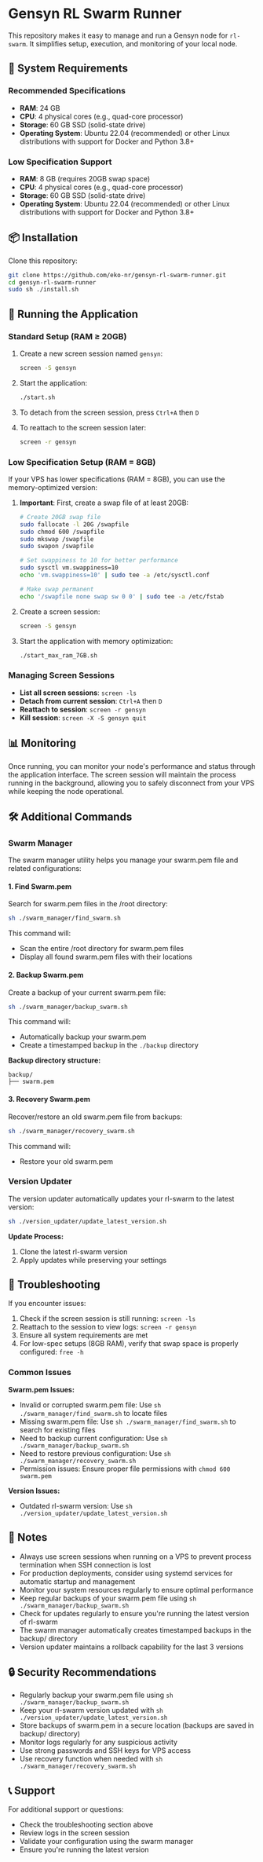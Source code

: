 # Gensyn RL Swarm Runner

This repository makes it easy to manage and run a Gensyn node for `rl-swarm`. It simplifies setup, execution, and monitoring of your local node.

## 🔧 System Requirements

### Recommended Specifications
- **RAM**: 24 GB
- **CPU**: 4 physical cores (e.g., quad-core processor)
- **Storage**: 60 GB SSD (solid-state drive)
- **Operating System**: Ubuntu 22.04 (recommended) or other Linux distributions with support for Docker and Python 3.8+

### Low Specification Support
- **RAM**: 8 GB (requires 20GB swap space)
- **CPU**: 4 physical cores (e.g., quad-core processor)
- **Storage**: 60 GB SSD (solid-state drive)
- **Operating System**: Ubuntu 22.04 (recommended) or other Linux distributions with support for Docker and Python 3.8+

## 📦 Installation

Clone this repository:

```bash
git clone https://github.com/eko-nr/gensyn-rl-swarm-runner.git
cd gensyn-rl-swarm-runner
sudo sh ./install.sh
```

## 🚀 Running the Application

### Standard Setup (RAM ≥ 20GB)

1. Create a new screen session named `gensyn`:
   ```bash
   screen -S gensyn
   ```

2. Start the application:
   ```bash
   ./start.sh
   ```

3. To detach from the screen session, press `Ctrl+A` then `D`

4. To reattach to the screen session later:
   ```bash
   screen -r gensyn
   ```

### Low Specification Setup (RAM = 8GB)

If your VPS has lower specifications (RAM = 8GB), you can use the memory-optimized version:

1. **Important**: First, create a swap file of at least 20GB:
   ```bash
   # Create 20GB swap file
   sudo fallocate -l 20G /swapfile
   sudo chmod 600 /swapfile
   sudo mkswap /swapfile
   sudo swapon /swapfile
   
   # Set swappiness to 10 for better performance
   sudo sysctl vm.swappiness=10
   echo 'vm.swappiness=10' | sudo tee -a /etc/sysctl.conf
   
   # Make swap permanent
   echo '/swapfile none swap sw 0 0' | sudo tee -a /etc/fstab
   ```

2. Create a screen session:
   ```bash
   screen -S gensyn
   ```

3. Start the application with memory optimization:
   ```bash
   ./start_max_ram_7GB.sh
   ```

### Managing Screen Sessions

- **List all screen sessions**: `screen -ls`
- **Detach from current session**: `Ctrl+A` then `D`
- **Reattach to session**: `screen -r gensyn`
- **Kill session**: `screen -X -S gensyn quit`

## 📊 Monitoring

Once running, you can monitor your node's performance and status through the application interface. The screen session will maintain the process running in the background, allowing you to safely disconnect from your VPS while keeping the node operational.

## 🛠️ Additional Commands

### Swarm Manager
The swarm manager utility helps you manage your swarm.pem file and related configurations:

#### 1. Find Swarm.pem
Search for swarm.pem files in the /root directory:

```bash
sh ./swarm_manager/find_swarm.sh
```

This command will:
- Scan the entire /root directory for swarm.pem files
- Display all found swarm.pem files with their locations

#### 2. Backup Swarm.pem
Create a backup of your current swarm.pem file:

```bash
sh ./swarm_manager/backup_swarm.sh
```

This command will:
- Automatically backup your swarm.pem
- Create a timestamped backup in the `./backup` directory

**Backup directory structure:**
```
backup/
├── swarm.pem
```

#### 3. Recovery Swarm.pem
Recover/restore an old swarm.pem file from backups:

```bash
sh ./swarm_manager/recovery_swarm.sh
```

This command will:
- Restore your old swarm.pem

### Version Updater
The version updater automatically updates your rl-swarm to the latest version:

```bash
sh ./version_updater/update_latest_version.sh
```

**Update Process:**
1. Clone the latest rl-swarm version
2. Apply updates while preserving your settings

## 🔧 Troubleshooting

If you encounter issues:

1. Check if the screen session is still running: `screen -ls`
2. Reattach to the session to view logs: `screen -r gensyn`
3. Ensure all system requirements are met
4. For low-spec setups (8GB RAM), verify that swap space is properly configured: `free -h`

### Common Issues

**Swarm.pem Issues:**
- Invalid or corrupted swarm.pem file: Use `sh ./swarm_manager/find_swarm.sh` to locate files
- Missing swarm.pem file: Use `sh ./swarm_manager/find_swarm.sh` to search for existing files
- Need to backup current configuration: Use `sh ./swarm_manager/backup_swarm.sh`
- Need to restore previous configuration: Use `sh ./swarm_manager/recovery_swarm.sh`
- Permission issues: Ensure proper file permissions with `chmod 600 swarm.pem`

**Version Issues:**
- Outdated rl-swarm version: Use `sh ./version_updater/update_latest_version.sh`

## 📝 Notes

- Always use screen sessions when running on a VPS to prevent process termination when SSH connection is lost
- For production deployments, consider using systemd services for automatic startup and management
- Monitor your system resources regularly to ensure optimal performance
- Keep regular backups of your swarm.pem file using `sh ./swarm_manager/backup_swarm.sh`
- Check for updates regularly to ensure you're running the latest version of rl-swarm
- The swarm manager automatically creates timestamped backups in the backup/ directory
- Version updater maintains a rollback capability for the last 3 versions

## 🔒 Security Recommendations

- Regularly backup your swarm.pem file using `sh ./swarm_manager/backup_swarm.sh`
- Keep your rl-swarm version updated with `sh ./version_updater/update_latest_version.sh`
- Store backups of swarm.pem in a secure location (backups are saved in backup/ directory)
- Monitor logs regularly for any suspicious activity
- Use strong passwords and SSH keys for VPS access
- Use recovery function when needed with `sh ./swarm_manager/recovery_swarm.sh`

## 📞 Support

For additional support or questions:
- Check the troubleshooting section above
- Review logs in the screen session
- Validate your configuration using the swarm manager
- Ensure you're running the latest version